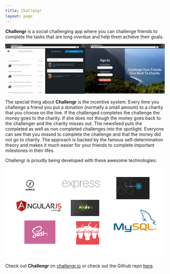 ```yaml
---
title: Challengr
layout: page
---
```


**Challengr** is a social challenging app where you can challenge friends to complete the tasks that are long overdue and help them achieve their goals. 

![](/assets/challengr/example.png)

The special thing about **Challengr** is the incentive system. Every time you challenge a friend you put a donation (normally a small amount) to a charity that you choose on the line. If the challenged completes the challenge the money goes to the charity. If she does not though the money goes back to the challenger and the charity misses out. The newsfeed puts the completed as well as non completed challenges into the spotlight. Everyone can see that you missed to complete the challenge and that the money did not go to charity. The approach is backed by the famous self-determination theory and makes it much easier for your friends to complete important milestones in their lifes.

Challengr is proudly being developed with these awesome technologies: 

![](/assets/challengr/techStack.png)

Check out **Challengr** on [challengr.io](http://challengr.io) or check out the Github repo [here](https://github.com/hacksquare/Challengr).